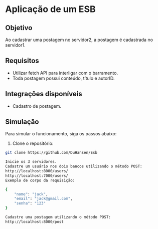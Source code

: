 # Aplicação de um ESB

## Objetivo
Ao cadastrar uma postagem no servidor2, a postagem é cadastrada no servidor1.

## Requisitos
- Utilizar fetch API para interligar com o barramento.
- Toda postagem possui conteúdo, título e autorID.

## Integrações disponíveis
- Cadastro de postagem.

## Simulação
Para simular o funcionamento, siga os passos abaixo:

1. Clone o repositório:
```bash
git clone https://github.com/DuHansen/Esb

Inicie os 3 servidores.
Cadastre um usuário nos dois bancos utilizando o método POST:
http://localhost:8000/users/
http://localhost:7000/users/
Exemplo de corpo da requisição:

{
    "nome": "jack",
    "email": "jack@gmail.com",
    "senha": "123"
}

Cadastre uma postagem utilizando o método POST:
http://localhost:8000/post

